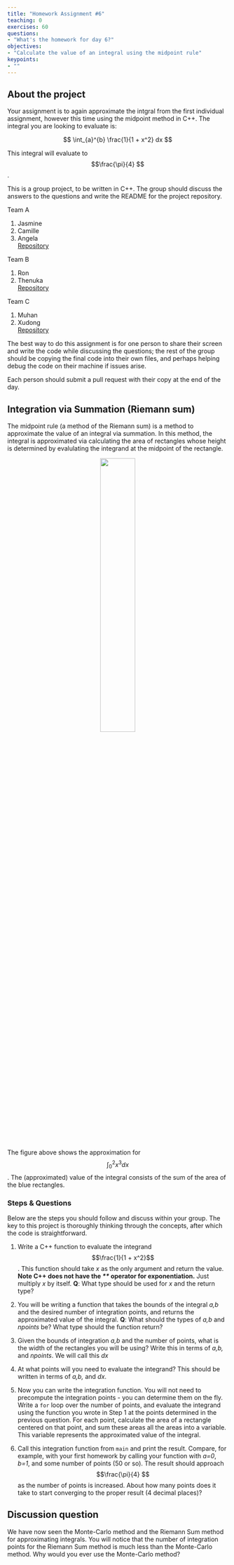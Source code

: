```yaml
---
title: "Homework Assignment #6"
teaching: 0
exercises: 60
questions:
- "What's the homework for day 6?"
objectives:
- "Calculate the value of an integral using the midpoint rule"
keypoints:
- ""
---
```


<script type="text/javascript" async
  src="https://cdnjs.cloudflare.com/ajax/libs/mathjax/2.7.7/MathJax.js?config=TeX-MML-AM_CHTML">
</script>

## About the project
Your assignment is to again approximate the intgral from the first individual
assignment, however this time using the midpoint method in C++.
The integral you are looking
to evaluate is:

$$ \int_{a}^{b} \frac{1}{1 + x^2} dx $$

This integral will evaluate to $$\frac{\pi}{4} $$.

This is a group project, to be written in C++. The group should discuss
the answers to the questions and write the README for the project repository.

Team A
1. Jasmine
1. Camille
1. Angela  
[Repository](https://github.com/msse-2020-bootcamp/cpp-riemann-teamA)

Team B
1. Ron 
1. Thenuka  
[Repository](https://github.com/msse-2020-bootcamp/cpp-riemann-teamB)

Team C
1. Muhan
1. Xudong  
[Repository](https://github.com/msse-2020-bootcamp/cpp-riemann-teamC)

The best way to do this assignment is for one person to share their screen
and write the code while discussing the questions; the rest of the group
should be copying the final code into their own files, and perhaps helping
debug the code on their machine if issues arise.

Each person should submit a pull request with their copy at the end of the day.

## Integration via Summation (Riemann sum)

The midpoint rule (a method of the Riemann sum) is a method to approximate
the value of an integral via summation. In this method, the integral is
approximated via calculating the area of rectangles whose height is determined
by evalulating the integrand at the midpoint of the rectangle.

<center><img width='40%' src='../fig/cpp/homework_midpoint1.png'></center>

The figure above shows the approximation for $$ \int_{0}^2 x^3 dx $$. The
(approximated) value of the integral consists of the sum of the area of the
blue rectangles.


### Steps & Questions

Below are the steps you should follow and discuss within your group. The
key to this project is thoroughly thinking through the concepts, after which
the code is straightforward.

1. Write a C++ function to evaluate the integrand $$\frac{1}{1 + x^2}$$. This
function should take *x* as the only argument and return the value. 
**Note C++ does not have the *\*\** operator for exponentiation.** Just
multiply *x* by itself.  **Q**: What type should be used for *x* and the return type?

1. You will be writing a function that takes the bounds of the integral *a,b*
and the desired number of integration points, and returns the approximated
value of the integral. **Q**: What should the types of *a,b* and *npoints*
be? What type should the function return?

1. Given the bounds of integration *a,b* and the number of points, what is
the width of the rectangles you will be using? Write this in terms of *a,b,*
and *npoints*. We will call this *dx*

1. At what points will you need to evaluate the integrand? This should be
written in terms of *a,b,* and *dx*.

1. Now you can write the integration function. You will not need to precompute
the integration points - you can determine them on the fly. Write a `for`
loop over the number of points, and evaluate the integrand using the function
you wrote in Step 1 at the points determined in the previous question. For
each point, calculate the area of a rectangle centered on that point, and
sum these areas all the areas into a variable. This variable represents the
approximated value of the integral.

1. Call this integration function from `main` and print the result. Compare,
for example, with your first homework by calling your function with *a=0*,
*b=1*, and some number of points (50 or so).  The result should approach
$$\frac{\pi}{4} $$ as the number of points is increased. About how many points
does it take to start converging to the proper result (4 decimal places)?

## Discussion question

We have now seen the Monte-Carlo method and the Riemann Sum method for
approximating integrals. You will notice that the number of integration points
for the Riemann Sum method is much less than the Monte-Carlo method. Why
would you ever use the Monte-Carlo method?
